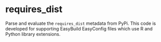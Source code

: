 # requires_dist

Parse and evaluate the `requires_dist` metadata from PyPi. This code is
developed for supporting EasyBuild EasyConfig files which use R and Python
library extensions.


